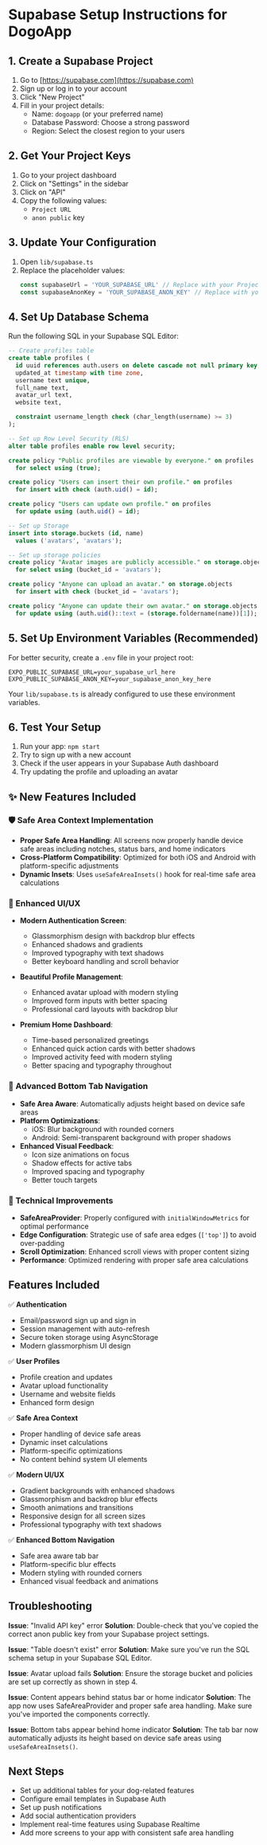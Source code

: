 # Supabase Setup Instructions for DogoApp

## 1. Create a Supabase Project

1. Go to [https://supabase.com](https://supabase.com)
2. Sign up or log in to your account
3. Click "New Project"
4. Fill in your project details:
   - Name: `dogoapp` (or your preferred name)
   - Database Password: Choose a strong password
   - Region: Select the closest region to your users

## 2. Get Your Project Keys

1. Go to your project dashboard
2. Click on "Settings" in the sidebar
3. Click on "API" 
4. Copy the following values:
   - `Project URL`
   - `anon public` key

## 3. Update Your Configuration

1. Open `lib/supabase.ts`
2. Replace the placeholder values:
   ```typescript
   const supabaseUrl = 'YOUR_SUPABASE_URL' // Replace with your Project URL
   const supabaseAnonKey = 'YOUR_SUPABASE_ANON_KEY' // Replace with your anon public key
   ```

## 4. Set Up Database Schema

Run the following SQL in your Supabase SQL Editor:

```sql
-- Create profiles table
create table profiles (
  id uuid references auth.users on delete cascade not null primary key,
  updated_at timestamp with time zone,
  username text unique,
  full_name text,
  avatar_url text,
  website text,

  constraint username_length check (char_length(username) >= 3)
);

-- Set up Row Level Security (RLS)
alter table profiles enable row level security;

create policy "Public profiles are viewable by everyone." on profiles
  for select using (true);

create policy "Users can insert their own profile." on profiles
  for insert with check (auth.uid() = id);

create policy "Users can update own profile." on profiles
  for update using (auth.uid() = id);

-- Set up Storage
insert into storage.buckets (id, name)
  values ('avatars', 'avatars');

-- Set up storage policies
create policy "Avatar images are publicly accessible." on storage.objects
  for select using (bucket_id = 'avatars');

create policy "Anyone can upload an avatar." on storage.objects
  for insert with check (bucket_id = 'avatars');

create policy "Anyone can update their own avatar." on storage.objects
  for update using (auth.uid()::text = (storage.foldername(name))[1]);
```

## 5. Set Up Environment Variables (Recommended)

For better security, create a `.env` file in your project root:

```env
EXPO_PUBLIC_SUPABASE_URL=your_supabase_url_here
EXPO_PUBLIC_SUPABASE_ANON_KEY=your_supabase_anon_key_here
```

Your `lib/supabase.ts` is already configured to use these environment variables.

## 6. Test Your Setup

1. Run your app: `npm start`
2. Try to sign up with a new account
3. Check if the user appears in your Supabase Auth dashboard
4. Try updating the profile and uploading an avatar

## ✨ New Features Included

### **🛡️ Safe Area Context Implementation**
- **Proper Safe Area Handling**: All screens now properly handle device safe areas including notches, status bars, and home indicators
- **Cross-Platform Compatibility**: Optimized for both iOS and Android with platform-specific adjustments
- **Dynamic Insets**: Uses `useSafeAreaInsets()` hook for real-time safe area calculations

### **🎨 Enhanced UI/UX**
- **Modern Authentication Screen**: 
  - Glassmorphism design with backdrop blur effects
  - Enhanced shadows and gradients
  - Improved typography with text shadows
  - Better keyboard handling and scroll behavior

- **Beautiful Profile Management**:
  - Enhanced avatar upload with modern styling
  - Improved form inputs with better spacing
  - Professional card layouts with backdrop blur

- **Premium Home Dashboard**:
  - Time-based personalized greetings
  - Enhanced quick action cards with better shadows
  - Improved activity feed with modern styling
  - Better spacing and typography throughout

### **📱 Advanced Bottom Tab Navigation**
- **Safe Area Aware**: Automatically adjusts height based on device safe areas
- **Platform Optimizations**: 
  - iOS: Blur background with rounded corners
  - Android: Semi-transparent background with proper shadows
- **Enhanced Visual Feedback**:
  - Icon size animations on focus
  - Shadow effects for active tabs
  - Improved spacing and typography
  - Better touch targets

### **🔧 Technical Improvements**
- **SafeAreaProvider**: Properly configured with `initialWindowMetrics` for optimal performance
- **Edge Configuration**: Strategic use of safe area edges (`['top']`) to avoid over-padding
- **Scroll Optimization**: Enhanced scroll views with proper content sizing
- **Performance**: Optimized rendering with proper safe area calculations

## Features Included

✅ **Authentication**
- Email/password sign up and sign in
- Session management with auto-refresh
- Secure token storage using AsyncStorage
- Modern glassmorphism UI design

✅ **User Profiles**
- Profile creation and updates
- Avatar upload functionality
- Username and website fields
- Enhanced form design

✅ **Safe Area Context**
- Proper handling of device safe areas
- Dynamic inset calculations
- Platform-specific optimizations
- No content behind system UI elements

✅ **Modern UI/UX**
- Gradient backgrounds with enhanced shadows
- Glassmorphism and backdrop blur effects
- Smooth animations and transitions
- Responsive design for all screen sizes
- Professional typography with text shadows

✅ **Enhanced Bottom Navigation**
- Safe area aware tab bar
- Platform-specific blur effects
- Modern styling with rounded corners
- Enhanced visual feedback and animations

## Troubleshooting

**Issue**: "Invalid API key" error
**Solution**: Double-check that you've copied the correct anon public key from your Supabase project settings.

**Issue**: "Table doesn't exist" error
**Solution**: Make sure you've run the SQL schema setup in your Supabase SQL Editor.

**Issue**: Avatar upload fails
**Solution**: Ensure the storage bucket and policies are set up correctly as shown in step 4.

**Issue**: Content appears behind status bar or home indicator
**Solution**: The app now uses SafeAreaProvider and proper safe area handling. Make sure you've imported the components correctly.

**Issue**: Bottom tabs appear behind home indicator
**Solution**: The tab bar now automatically adjusts its height based on device safe areas using `useSafeAreaInsets()`.

## Next Steps

- Set up additional tables for your dog-related features
- Configure email templates in Supabase Auth
- Set up push notifications
- Add social authentication providers
- Implement real-time features using Supabase Realtime
- Add more screens to your app with consistent safe area handling 